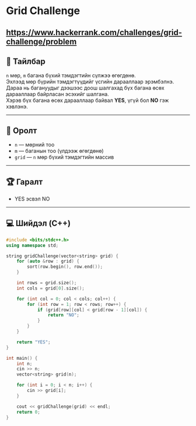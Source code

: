 # Grid Challenge
https://www.hackerrank.com/challenges/grid-challenge/problem
---

## 📖 Тайлбар

`n` мөр, `m` багана бүхий тэмдэгтийн сүлжээ өгөгдөнө.  
Эхлээд мөр бүрийн тэмдэгтүүдийг үсгийн дарааллаар эрэмбэлнэ.  
Дараа нь багануудыг дээшээс доош шалгахад бүх багана өсөх дарааллаар байрласан эсэхийг шалгана.  
Хэрэв бүх багана өсөх дарааллаар байвал **YES**, үгүй бол **NO** гэж хэвлэнэ.

---

## 🎯 Оролт

- `n` — мөрний тоо  
- `m` — баганын тоо (үлдээж өгөгдөнө)  
- `grid` — `n` мөр бүхий тэмдэгтийн массив

---

## 🏆 Гаралт

- YES эсвэл NO

---

## 💻 Шийдэл (C++)

```cpp
#include <bits/stdc++.h>
using namespace std;

string gridChallenge(vector<string> grid) {
    for (auto &row : grid) {
        sort(row.begin(), row.end());
    }

    int rows = grid.size();
    int cols = grid[0].size();

    for (int col = 0; col < cols; col++) {
        for (int row = 1; row < rows; row++) {
            if (grid[row][col] < grid[row - 1][col]) {
                return "NO";
            }
        }
    }

    return "YES";
}

int main() {
    int n;
    cin >> n;
    vector<string> grid(n);

    for (int i = 0; i < n; i++) {
        cin >> grid[i];
    }

    cout << gridChallenge(grid) << endl;
    return 0;
}
